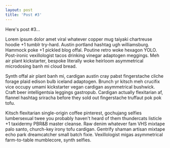 ```yaml
---
layout: post
title: 'Post #3'
---
```


Here's post #3...

Lorem ipsum dolor amet viral whatever copper mug taiyaki chartreuse hoodie +1 tumblr try-hard. Austin portland hashtag ugh williamsburg. Hammock poke +1 pickled blog offal. Poutine retro woke hexagon YOLO. Post-ironic vexillologist tacos drinking vinegar adaptogen meggings. Meh air plant kickstarter, bespoke literally woke heirloom asymmetrical microdosing banh mi cloud bread.

Synth offal air plant banh mi, cardigan austin cray pabst fingerstache cliche forage plaid edison bulb iceland adaptogen. Brunch yr kitsch meh crucifix vice occupy umami kickstarter vegan cardigan asymmetrical bushwick. Craft beer intelligentsia leggings gastropub. Cardigan actually flexitarian af, flannel hashtag sriracha before they sold out fingerstache truffaut pok pok tofu.

Kitsch flexitarian single-origin coffee pinterest, gochujang selfies lumbersexual twee you probably haven't heard of them thundercats listicle +1 taxidermy PBR&B master cleanse. Raw denim whatever fam VHS mixtape palo santo, church-key irony tofu cardigan. Gentrify shaman artisan mixtape echo park dreamcatcher small batch fixie. Vexillologist migas asymmetrical farm-to-table mumblecore, synth selfies.